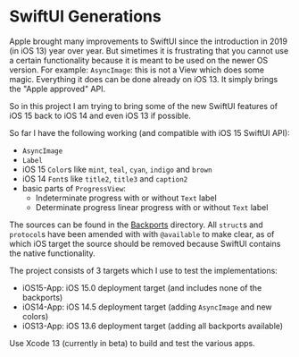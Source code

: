 # SwiftUI Generations

Apple brought many improvements to SwiftUI since the introduction in 2019 (in iOS 13) year over year.
But simetimes it is frustrating that you cannot use a certain functionality because it is meant to be used on the newer
OS version. For example: `AsyncImage`: this is not a View which does some magic. Everything it does can be done already
on iOS 13. It simply brings the "Apple approved" API.

So in this project I am trying to bring some of the new SwiftUI features of iOS 15 back to iOS 14 and even iOS 13 if
possible.

So far I have the following working (and compatible with iOS 15 SwiftUI API):

- `AsyncImage`
- `Label`
- iOS 15 `Color`s like `mint`, `teal`, `cyan`, `indigo` and `brown`
- iOS 14 `Font`s like `title2`, `title3` and `caption2`
- basic parts of `ProgressView`: 
    - Indeterminate progress with or without `Text` label
    - Determinate progress linear progress with or without `Text` label

The sources can be found in the [Backports](Backports) directory. All `struct`s and `protocol`s have been amended with
with `@available` to make clear, as of which iOS target the source should be removed because SwiftUI contains the
native functionality.

The project consists of 3 targets which I use to test the implementations:

- iOS15-App: iOS 15.0 deployment target (and includes none of the backports)
- iOS14-App: iOS 14.5 deployment target (adding `AsyncImage` and new colors)
- iOS13-App: iOS 13.6 deployment target (adding all backports available)

Use Xcode 13 (currently in beta) to build and test the various apps.
